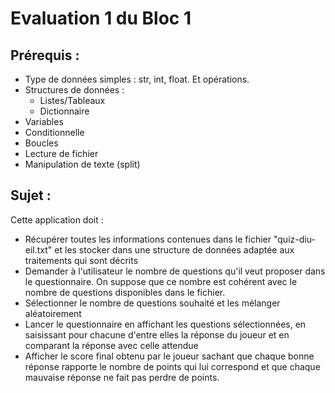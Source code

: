# Evaluation 1 du Bloc 1

## Prérequis :

- Type de données simples : str, int, float. Et opérations.
- Structures de données :
   - Listes/Tableaux
   - Dictionnaire
- Variables
- Conditionnelle
- Boucles
- Lecture de fichier
- Manipulation de texte (split)

## Sujet :

Cette application doit :
- Récupérer toutes les informations contenues dans le fichier "quiz-diu-eil.txt" et les stocker dans une structure de données adaptée aux traitements qui sont décrits
- Demander à l'utilisateur le nombre de questions qu'il veut proposer dans le questionnaire. On suppose que ce nombre est cohérent avec le nombre de questions disponibles dans le fichier.
- Sélectionner le nombre de questions souhaité et les mélanger aléatoirement
- Lancer le questionnaire en affichant les questions sélectionnées, en saisissant pour chacune d'entre elles la réponse du joueur et en comparant la réponse avec celle attendue
- Afficher le score final obtenu par le joueur sachant que chaque bonne réponse rapporte le nombre de points qui lui correspond et que chaque mauvaise réponse ne fait pas perdre de points.

